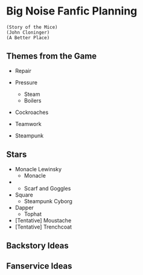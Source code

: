 # Big Noise Fanfic Planning

```plantuml
(Story of the Mice)
(John Cloninger)
(A Better Place)
```

## Themes from the Game

* Repair

* Pressure
  * Steam
  * Boilers
* Cockroaches
* Teamwork
* Steampunk

## Stars

* Monacle Lewinsky
  * Monacle
* 
  * Scarf and Goggles
* Square
  * Steampunk Cyborg
* Dapper
  * Tophat
* [Tentative] Moustache
* [Tentative] Trenchcoat

## Backstory Ideas



## Fanservice Ideas

